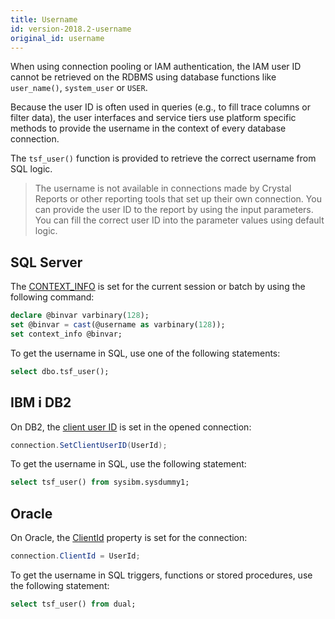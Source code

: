 ```yaml
---
title: Username
id: version-2018.2-username
original_id: username
---
```


When using connection pooling or IAM authentication, the IAM user ID cannot be retrieved on the RDBMS using database functions like `user_name()`, `system_user` or `USER`.

Because the user ID is often used in queries (e.g., to fill trace columns or filter data), the user interfaces and service tiers use platform specific methods to provide the username in the context of every database connection.

The `tsf_user()` function is provided to retrieve the correct username from SQL logic.

> The username is not available in connections made by Crystal Reports or other reporting tools that set up their own connection. You can provide the user ID to the report by using the input parameters. You can fill the correct user ID into the parameter values using default logic.

## SQL Server

The [CONTEXT_INFO](http://technet.microsoft.com/en-us/library/ms180125.aspx) is set for the current session or batch by using the following command:

```sql
declare @binvar varbinary(128);
set @binvar = cast(@username as varbinary(128));
set context_info @binvar;
```

To get the username in SQL, use one of the following statements:

```sql
select dbo.tsf_user();
```

## IBM i DB2

On DB2, the [client user ID](https://www.ibm.com/support/knowledgecenter/en/SSEPGG_11.1.0/com.ibm.swg.im.dbclient.adonet.ref.doc/doc/r0057221.html) is set in the opened connection:

```csharp
connection.SetClientUserID(UserId);
```

To get the username in SQL, use the following statement:

```sql
select tsf_user() from sysibm.sysdummy1;
```

## Oracle

On Oracle, the [ClientId](https://docs.oracle.com/cd/E85694_01/ODPNT/ConnectionClientId.htm) property is set for the connection:

```csharp
connection.ClientId = UserId;
```

To get the username in SQL triggers, functions or stored procedures, use the following statement:

```sql
select tsf_user() from dual;
```